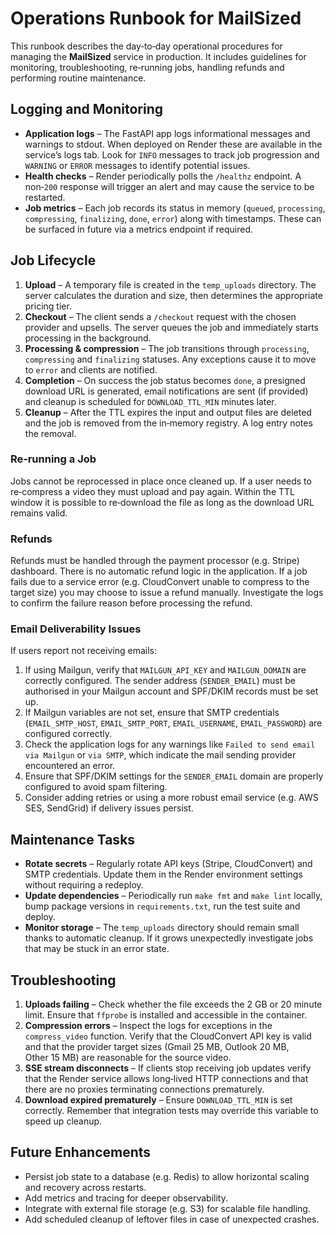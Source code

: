 # Operations Runbook for MailSized

This runbook describes the day‑to‑day operational procedures for managing the **MailSized** service in production.  It includes guidelines for monitoring, troubleshooting, re‑running jobs, handling refunds and performing routine maintenance.

## Logging and Monitoring

- **Application logs** – The FastAPI app logs informational messages and warnings to stdout.  When deployed on Render these are available in the service’s logs tab.  Look for `INFO` messages to track job progression and `WARNING` or `ERROR` messages to identify potential issues.
- **Health checks** – Render periodically polls the `/healthz` endpoint.  A non‑`200` response will trigger an alert and may cause the service to be restarted.
- **Job metrics** – Each job records its status in memory (`queued`, `processing`, `compressing`, `finalizing`, `done`, `error`) along with timestamps.  These can be surfaced in future via a metrics endpoint if required.

## Job Lifecycle

1. **Upload** – A temporary file is created in the `temp_uploads` directory.  The server calculates the duration and size, then determines the appropriate pricing tier.
2. **Checkout** – The client sends a `/checkout` request with the chosen provider and upsells.  The server queues the job and immediately starts processing in the background.
3. **Processing & compression** – The job transitions through `processing`, `compressing` and `finalizing` statuses.  Any exceptions cause it to move to `error` and clients are notified.
4. **Completion** – On success the job status becomes `done`, a presigned download URL is generated, email notifications are sent (if provided) and cleanup is scheduled for `DOWNLOAD_TTL_MIN` minutes later.
5. **Cleanup** – After the TTL expires the input and output files are deleted and the job is removed from the in‑memory registry.  A log entry notes the removal.

### Re‑running a Job

Jobs cannot be reprocessed in place once cleaned up.  If a user needs to re‑compress a video they must upload and pay again.  Within the TTL window it is possible to re‑download the file as long as the download URL remains valid.

### Refunds

Refunds must be handled through the payment processor (e.g. Stripe) dashboard.  There is no automatic refund logic in the application.  If a job fails due to a service error (e.g. CloudConvert unable to compress to the target size) you may choose to issue a refund manually.  Investigate the logs to confirm the failure reason before processing the refund.

### Email Deliverability Issues

If users report not receiving emails:

1. If using Mailgun, verify that `MAILGUN_API_KEY` and `MAILGUN_DOMAIN` are correctly configured.  The sender address (`SENDER_EMAIL`) must be authorised in your Mailgun account and SPF/DKIM records must be set up.
2. If Mailgun variables are not set, ensure that SMTP credentials (`EMAIL_SMTP_HOST`, `EMAIL_SMTP_PORT`, `EMAIL_USERNAME`, `EMAIL_PASSWORD`) are configured correctly.
3. Check the application logs for any warnings like `Failed to send email via Mailgun` or `via SMTP`, which indicate the mail sending provider encountered an error.
4. Ensure that SPF/DKIM settings for the `SENDER_EMAIL` domain are properly configured to avoid spam filtering.
5. Consider adding retries or using a more robust email service (e.g. AWS SES, SendGrid) if delivery issues persist.

## Maintenance Tasks

- **Rotate secrets** – Regularly rotate API keys (Stripe, CloudConvert) and SMTP credentials.  Update them in the Render environment settings without requiring a redeploy.
- **Update dependencies** – Periodically run `make fmt` and `make lint` locally, bump package versions in `requirements.txt`, run the test suite and deploy.
- **Monitor storage** – The `temp_uploads` directory should remain small thanks to automatic cleanup.  If it grows unexpectedly investigate jobs that may be stuck in an error state.

## Troubleshooting

1. **Uploads failing** – Check whether the file exceeds the 2 GB or 20 minute limit.  Ensure that `ffprobe` is installed and accessible in the container.
2. **Compression errors** – Inspect the logs for exceptions in the `compress_video` function.  Verify that the CloudConvert API key is valid and that the provider target sizes (Gmail 25 MB, Outlook 20 MB, Other 15 MB) are reasonable for the source video.
3. **SSE stream disconnects** – If clients stop receiving job updates verify that the Render service allows long‑lived HTTP connections and that there are no proxies terminating connections prematurely.
4. **Download expired prematurely** – Ensure `DOWNLOAD_TTL_MIN` is set correctly.  Remember that integration tests may override this variable to speed up cleanup.

## Future Enhancements

- Persist job state to a database (e.g. Redis) to allow horizontal scaling and recovery across restarts.
- Add metrics and tracing for deeper observability.
- Integrate with external file storage (e.g. S3) for scalable file handling.
- Add scheduled cleanup of leftover files in case of unexpected crashes.